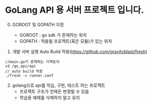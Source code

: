 # GoLang API 용 서버 프로젝트 입니다.

0. GOROOT 및 GOPATH 지정
   - GOROOT : go sdk 가 존재하는 위치
   - GOPATH : 적용될 프로젝트(혹은 모듈)가 있는 위치


1. 개발 서버 실행 Auto Build 적용(https://github.com/gravityblast/fresh)

```re
//main.go가 존재하는 디렉토리
cd /go_api/api  
// auto build 적용
./fresh -c runner.conf
```

2. golang으로 api를 학습, 구현, 테스트 하는 프로젝트
   - 프로젝트 구조가 언제든 변경될 수 있음
   - 학습용 예제를 삭제하지 말고 유지